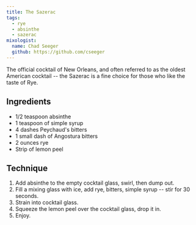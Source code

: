 ```yaml
---
title: The Sazerac
tags:
  - rye
  - absinthe
  - sazerac
mixologist:
  name: Chad Seeger
  github: https://github.com/cseeger
---
```


The official cocktail of New Orleans, and often referred to as the oldest American cocktail -- the Sazerac is a fine choice for those who like the taste of Rye.

Ingredients
-----------

* 1/2 teaspoon absinthe
* 1 teaspoon of simple syrup
* 4 dashes Peychaud's bitters
* 1 small dash of Angostura bitters
* 2 ounces rye
* Strip of lemon peel

Technique
-----------

1. Add absinthe to the empty cocktail glass, swirl, then dump out.
2. Fill a mixing glass with ice, add rye, bitters, simple syrup -- stir
   for 30 seconds.
3. Strain into cocktail glass.
4. Squeeze the lemon peel over the cocktail glass, drop it in.
5. Enjoy.
